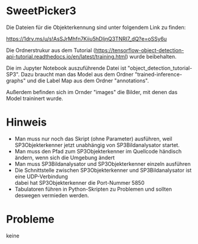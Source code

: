 # SweetPicker3

Die Dateien für die Objekterkennung sind unter folgendem Link zu finden:

https://1drv.ms/u/s!AsSJrMhfn7Kiiu5hDljnQ3TNRI7_dQ?e=oSSy6u

Die Ordnerstrukur aus dem Tutorial (https://tensorflow-object-detection-api-tutorial.readthedocs.io/en/latest/training.html) wurde beibehalten.

Die im Jupyter Notebook auszuführende Datei ist "object_detection_tutorial-SP3". Dazu braucht man das Model aus dem Ordner "trained-inference-graphs" und die Label Map aus dem Ordner "annotations".

Außerdem befinden sich im Ornder "images" die Bilder, mit denen das Model traininert wurde.

# Hinweis

- Man muss nur noch das Skript (ohne Parameter) ausführen, weil SP3Objekterkenner jetzt unabhängig von SP3Bildanalysator startet.
- Man muss den Pfad zum SP3Objekterkenner im Quellcode händisch ändern, wenn sich die Umgebung ändert
- Man muss SP3Bildanalysator und SP3Objekterkenner einzeln ausführen
- Die Schnittstelle zwischen SP3Objekterkenner und SP3Bildanalysator ist eine UDP-Verbindung<br>dabei hat SP3Objekterkenner die Port-Nummer 5850
- Tabulatoren führen in Python-Skripten zu Problemen und sollten deswegen vermieden werden.

# Probleme

keine
